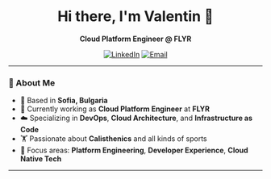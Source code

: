 <div align="center">
  
# Hi there, I'm Valentin 👋
  
**Cloud Platform Engineer @ FLYR**

</div>

<div align="center">
  
[![LinkedIn](https://img.shields.io/badge/LinkedIn-0077B5?style=for-the-badge&logo=linkedin&logoColor=white)](https://www.linkedin.com/in/valentin-todorov-49b065218/)
[![Email](https://img.shields.io/badge/Email-D14836?style=for-the-badge&logo=gmail&logoColor=white)](mailto:valentin.v.todorov@gmail.com)

</div>

---

### 🚀 About Me

- 📍 Based in **Sofia, Bulgaria**
- 💼 Currently working as **Cloud Platform Engineer** at **FLYR**
- ☁️ Specializing in **DevOps**, **Cloud Architecture**, and **Infrastructure as Code**
- 🏋️ Passionate about **Calisthenics** and all kinds of sports
- 🎯 Focus areas: **Platform Engineering**, **Developer Experience**, **Cloud Native Tech**

---
